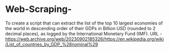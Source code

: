 # Web-Scraping-
To create a script that can extract the list of the top 10 largest economies of the world in descending order of their GDPs in Billion USD (rounded to 2 decimal places), as logged by the International Monetary Fund (IMF). URL -https://web.archive.org/web/20230902185326/https://en.wikipedia.org/wiki/List_of_countries_by_GDP_%28nominal%29
